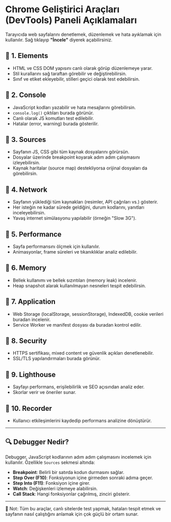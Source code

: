
# Chrome Geliştirici Araçları (DevTools) Paneli Açıklamaları

Tarayıcıda web sayfalarını denetlemek, düzenlemek ve hata ayıklamak için kullanılır. Sağ tıklayıp **"İncele"** diyerek açabilirsiniz.

## 🔹 1. **Elements**
- HTML ve CSS DOM yapısını canlı olarak görüp düzenlemeye yarar.
- Stil kurallarını sağ taraftan görebilir ve değiştirebilirsin.
- Sınıf ve etiket ekleyebilir, stilleri geçici olarak test edebilirsin.

## 🔹 2. **Console**
- JavaScript kodları yazabilir ve hata mesajlarını görebilirsin.
- `console.log()` çıktıları burada görünür.
- Canlı olarak JS komutları test edilebilir.
- Hatalar (error, warning) burada gösterilir.

## 🔹 3. **Sources**
- Sayfanın JS, CSS gibi tüm kaynak dosyalarını görürsün.
- Dosyalar üzerinde breakpoint koyarak adım adım çalışmasını izleyebilirsin.
- Kaynak haritalar (source map) destekliyorsa orijinal dosyaları da görebilirsin.

## 🔹 4. **Network**
- Sayfanın yüklediği tüm kaynakları (resimler, API çağrıları vs.) gösterir.
- Her isteğin ne kadar sürede geldiğini, durum kodlarını, yanıtları inceleyebilirsin.
- Yavaş internet simülasyonu yapılabilir (örneğin "Slow 3G").

## 🔹 5. **Performance**
- Sayfa performansını ölçmek için kullanılır.
- Animasyonlar, frame süreleri ve tıkanıklıklar analiz edilebilir.

## 🔹 6. **Memory**
- Bellek kullanımı ve bellek sızıntıları (memory leak) incelenir.
- Heap snapshot alarak kullanılmayan nesneleri tespit edebilirsin.

## 🔹 7. **Application**
- Web Storage (localStorage, sessionStorage), IndexedDB, cookie verileri buradan incelenir.
- Service Worker ve manifest dosyası da buradan kontrol edilir.

## 🔹 8. **Security**
- HTTPS sertifikası, mixed content ve güvenlik açıkları denetlenebilir.
- SSL/TLS yapılandırmaları burada görünür.

## 🔹 9. **Lighthouse**
- Sayfayı performans, erişilebilirlik ve SEO açısından analiz eder.
- Skorlar verir ve öneriler sunar.

## 🔹 10. **Recorder**
- Kullanıcı etkileşimlerini kaydedip performans analizine dönüştürür.

---

## 🔍 Debugger Nedir?

Debugger, JavaScript kodlarının adım adım çalışmasını incelemek için kullanılır. Özellikle `Sources` sekmesi altında:

- **Breakpoint**: Belirli bir satırda kodun durmasını sağlar.
- **Step Over (F10)**: Fonksiyonun içine girmeden sonraki adıma geçer.
- **Step Into (F11)**: Fonksiyon içine girer.
- **Watch**: Değişkenleri izlemeye alabilirsin.
- **Call Stack**: Hangi fonksiyonlar çağrılmış, zinciri gösterir.

---

🧠 Not: Tüm bu araçlar, canlı sitelerde test yapmak, hataları tespit etmek ve sayfanın nasıl çalıştığını anlamak için çok güçlü bir ortam sunar.
